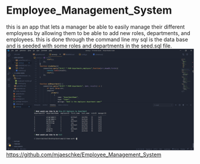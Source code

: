 # Employee_Management_System
this is an app that lets a manager be able to easily manage their different employess by allowing them to be able to add new roles, departments, and employees. this is done through
the command line my sql is the data base and is seeded with some roles and departments in the seed.sql file.
![image of hw](/assets/hw12.png)
https://github.com/mjaeschke/Employee_Management_System